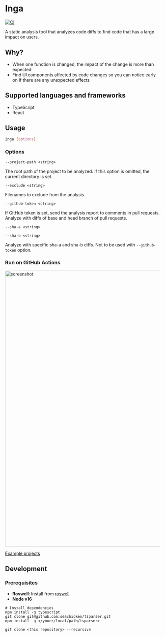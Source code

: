 # Inga

[![CI](https://github.com/seachicken/inga/actions/workflows/ci.yml/badge.svg)](https://github.com/seachicken/inga/actions/workflows/ci.yml)

A static analysis tool that analyzes code diffs to find code that has a large impact on users.

## Why?

- When one function is changed, the impact of the change is more than expected
- Find UI components affected by code changes so you can notice early on if there are any unexpected effects

## Supported languages and frameworks

- TypeScript
- React

## Usage

```sh
inga [options]
```

### Options

`--project-path <string>`

The root path of the project to be analyzed. If this option is omitted, the current directory is set.

`--exclude <string>`

Filenames to exclude from the analysis.

`--github-token <string>`

If GitHub token is set, send the analysis report to comments in pull requests. Analyze with diffs of base and head branch of pull requests.

`--sha-a <string>`

`--sha-b <string>`

Analyze with specific sha-a and sha-b diffs. Not to be used with `--github-token` option.

### Run on GitHub Actions

<img width="897" alt="screenshot" src="https://user-images.githubusercontent.com/5178598/175807955-9cda92ae-de65-4ae5-8ac8-98080f4e1c26.png">

[Example projects](https://github.com/seachicken/create-react-app-typescript-todo-example-2022/blob/master/.github/workflows/inga.yml)

## Development

### Prerequisites

- **Roswell**: Install from [roswell](https://github.com/roswell/roswell#installation-dependency--usage).
- **Node v16**

```shell
# Install dependencies
npm install -g typescript
git clone git@github.com:seachicken/tsparser.git
npm install -g </youer/local/path/tsparser>

git clone <this repository> --recursive
```
